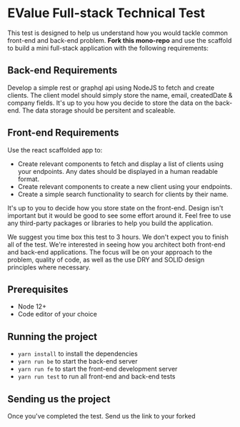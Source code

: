 # EValue Full-stack Technical Test

This test is designed to help us understand how you would tackle common front-end and back-end problem. **Fork this mono-repo** and use the scaffold to build a mini full-stack application with the following requirements:

## Back-end Requirements

Develop a simple rest or graphql api using NodeJS to fetch and create clients. The client model should simply store the name, email, createdDate & company fields. It's up to you how you decide to store the data on the back-end. The data storage should be persitent and scaleable.

## Front-end Requirements

Use the react scaffolded app to:

- Create relevant components to fetch and display a list of clients using your endpoints. Any dates should be displayed in a human readable format.
- Create relevant components to create a new client using your endpoints.
- Create a simple search functionality to search for clients by their name.

It's up to you to decide how you store state on the front-end. Design isn't important but it would be good to see some effort around it. Feel free to use any third-party packages or libraries to help you build the application.

We suggest you time box this test to 3 hours. We don't expect you to finish all of the test. We're interested in seeing how you architect both front-end and back-end applications. The focus will be on your approach to the problem, quality of code, as well as the use DRY and SOLID design principles where necessary.

## Prerequisites

- Node 12+
- Code editor of your choice

## Running the project

- `yarn install` to install the dependencies
- `yarn run be` to start the back-end server
- `yarn run fe` to start the front-end development server
- `yarn run test` to run all front-end and back-end tests

## Sending us the project

Once you've completed the test. Send us the link to your forked
